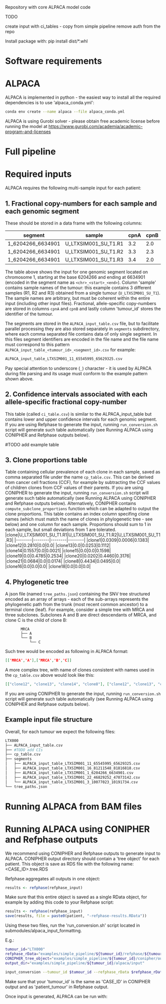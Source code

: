 Repository with core ALPACA model code

TODO

create input with ci_tables - copy from simple pipeline
remove auth from the repo

Install package with:
pip install dist/*.whl


# Software requirements

# ALPACA
ALPACA is implemented in python - the easiest way to install all the required dependencies is to use 'alpaca_conda.yml':

```bash
conda env create --name alpaca --file alpaca_conda.yml
```
ALPACA is using Gurobi solver - please obtain free academic license before running the model at https://www.gurobi.com/academia/academic-program-and-licenses

# Full pipeline


# Required inputs

ALPACA requires the following multi-sample input for each patient:

## 1. Fractional copy-numbers for each sample and each genomic segment

These should be stored in a data frame with the following columns:

|segment|sample|cpnA|cpnB|tumour_id|
|--------|--------|--------|--------|--------|
|1_6204266_6634901|U_LTXSIM001_SU_T1.R1|3.2|2.0|LTXSIM001|
|1_6204266_6634901|U_LTXSIM001_SU_T1.R2|3.3|2.3|LTXSIM001|
|1_6204266_6634901|U_LTXSIM001_SU_T1.R3|3.4|2.0|LTXSIM001|

The table above shows the input for one genomic segment located on chromosome 1, starting at the base 6204266 and ending at 6634901 (encoded in the segment name as `<chr>_<start>_<end>`). Column 'sample' contains sample names of the tumour: this example contains 3 different samples (R1, R2 and R3) obtained from a single tumour (`U_LTXSIM001_SU_T1`). The sample names are arbitrary, but must be coherent within the entire input (including other input files). Fractional, allele-specific copy-numbers are stored in columns `cpnA` and `cpnB` and lastly column 'tumour_id' stores the identifier of the tumour.

The segments are stored in the `ALPACA_input_table.csv` file, but to facilitate parallel processing they are also stored separately in `segments` subdirectory, where each comma separated file contains data of only single segment. In this files segment identifiers are encoded in the file name and the file name must correspond to this pattern
`ALPACA_input_table_<tumour_id>_<segment_id>.csv`
for example:

```bash
ALPACA_input_table_LTXSIM001_11_65545995_65629325.csv
```

Pay special attention to underscore (`_`) character - it is used by ALPACA during file parsing and its usage must conform to the example pattern shown above.

## 2. Confidence intervals associated with each allele-specific fractional copy-number

This table (called `ci_table.csv`) is similar to the ALPACA_input_table but contains lower and upper confidence intervals for each genomic segment. If you are using Refphase to generate the input, running `run_conversion.sh` script will generate such table automatically (see Running ALPACA using CONIPHER and Refphase outputs below).

#TODO add example table

## 3. Clone proportions table

Table containing cellular prevalence of each clone in each sample, saved as comma separated file under the name `cp_table.csv`. This can be derived from cancer cell fractions (CCF), for example by subtracting the CCF values of children clones from CCF values of their parents. If you are using CONIPHER to generate the input, running `run_conversion.sh` script will generate such table automatically (see Running ALPACA using CONIPHER and Refphase outputs below). Alternatively, CONIPHER contains `compute_subclone_proportions` function which can be adapted to output the clone proportions.
This table contains an index column specifing clone names (which must match the name of clones in phylogenetic tree - see below) and one column for each sample. Proportions should sum to 1 in each sample, but small deviations from 1 are tolerated.
|clone|U_LTXSIM001_SU_T1.R1|U_LTXSIM001_SU_T1.R2|U_LTXSIM001_SU_T1.R3|
|--------|--------|--------|--------|
|clone1|0.0309|0.0006|0.1383|
|clone12|0.2810|0.0|0.0|
|clone13|0.0|0.0253|0.1112|
|clone14|0.1557|0.0|0.0021|
|clone15|0.0|0.0|0.1598|
|clone19|0.0|0.4785|0.2534|
|clone20|0.0202|0.4460|0.3176|
|clone21|0.0684|0.0|0.0174|
|clone8|0.4434|0.0495|0.0|
|clone16|0.0|0.0|0.0|
|clone18|0.0|0.0|0.0|

## 4. Phylogenetic tree

A json file (named `tree_paths.json`) containing the SNV tree structured encoded as an array of arrays - each of the sub-arrays represents the phylogenetic path from the trunk (most recent common ancestor) to a terminal clone (leaf). For example, consider a simple tree with MRCA and three subclones. Subclones A and B are direct descendants of MRCA, and clone C is the child of clone B:
```
       MRCA
       ├── A
       └── B
           └── C

```

Such tree would be encoded as following in ALPACA format:

```json
[['MRCA','A'],['MRCA','B','C]]
```
A more complex tree, with name of clones consistent with names used in the `cp_table.csv` above would look like this:

```json
[["clone12", "clone13", "clone14", "clone8"], ["clone12", "clone13", "clone14", "clone15"], ["clone12", "clone13", "clone16", "clone18", "clone1"], ["clone12", "clone19", "clone20"], ["clone12", "clone19", "clone21"]]
```

If you are using CONIPHER to generate the input, running `run_conversion.sh` script will generate such table automatically (see Running ALPACA using CONIPHER and Refphase outputs below).

## Example input file structure

Overall, for each tumour we expect the following files:

```bash
LTX000
├── ALPACA_input_table.csv
├── #TODO add CIs
├── cp_table.csv
├── segments
│   ├── ALPACA_input_table_LTXSIM001_11_65545995_65629325.csv
│   ├── ALPACA_input_table_LTXSIM001_16_81211548_81816818.csv
│   ├── ALPACA_input_table_LTXSIM001_1_6204266_6634901.csv
│   ├── ALPACA_input_table_LTXSIM001_22_46829252_47073142.csv
│   └── ALPACA_input_table_LTXSIM001_3_10077023_10191734.csv
└── tree_paths.json

```

# Running ALPACA from BAM files

# Running ALPACA using CONIPHER and Refphase outputs

We recommend using CONIPHER and Refphase outputs to generate input to ALPACA.
CONIPHER output directory should contain a 'tree object' for each patient. This object is save as RDS file with the following name: <CASE_ID>.tree.RDS

Refphase aggregates all outputs in one object:

```R
results <- refphase(refphase_input)
```

Make sure that this entire object is saved as a single RData object, for example by adding this code to your Refphase script:

```R
results <- refphase(refphase_input)
save(results, file = paste0(patient, "-refphase-results.RData"))
```

Using these two files, run the 'run_conversion.sh' script located in submodules/alpaca_input_formatting.

E.g.:

```bash
tumour_id="LTX000"
refphase_rData="examples/simple_pipeline/${tumour_id}/refphase/${tumour_id}-refphase-results.RData"
CONIPHER_tree_object="examples/simple_pipeline/${tumour_id}/conipher/output/${tumour_id}.tree.RDS"
output_dir="examples/simple_pipeline/${tumour_id}/alpaca/input"

input_conversion --tumour_id $tumour_id --refphase_rData $refphase_rData --CONIPHER_tree_object $CONIPHER_tree_object --output_dir $output_dir
```

Make sure that your 'tumour_id' is the same as 'CASE_ID' in CONIPHER output and as 'patient_tumour' in Refphase output.

Once input is generated, ALPACA can be run with:
